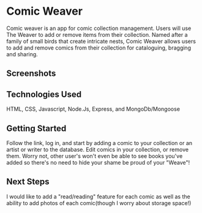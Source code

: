 # Comic Weaver

Comic weaver is an app for comic collection management. Users will use The Weaver to add or remove items from their collection. Named after a family of small birds that create intricate nests, Comic Weaver allows users to add and remove comics from their collection for cataloguing, bragging and sharing.
## Screenshots


## Technologies Used
HTML, CSS, Javascript, Node.Js, Express, and MongoDb/Mongoose

## Getting Started
Follow the link, log in, and start by adding a comic to your collection or an artist or writer to the database. Edit comics in your collection, or remove them. Worry not, other user's won't even be able to see books you've added so there's no need to hide your shame be proud of your "Weave"!

## Next Steps
I would like to add a "read/reading" feature for each comic as well as the ability to add photos of each comic(though I worry about storage space!)